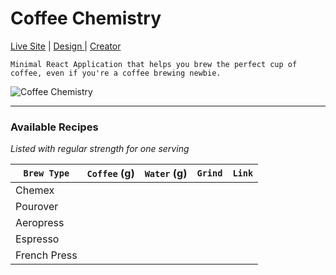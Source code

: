 # Coffee Chemistry 
[Live Site](https://www.google.com) | [Design ](https://www.google.com) | [Creator](https://www.google.com)
```
Minimal React Application that helps you brew the perfect cup of coffee, even if you're a coffee brewing newbie.
```

![Coffee Chemistry](https://raw.githubusercontent.com/juliajcodes/CoffeeChemistry/master/images/CoffeeChemistry.jpg "Coffee Chemistry")

___ 
### Available Recipes
*Listed with regular strength for one serving*

| `Brew Type`  | `Coffee` (g) | `Water` (g) | `Grind` | `Link` |
| ------------ | ------------ | ----------- | ------- | ------ |
| Chemex       |              |             |         |        |
| Pourover     |              |             |         |        |
| Aeropress    |              |             |         |        |
| Espresso     |              |             |         |        |
| French Press |              |             |         |        |

